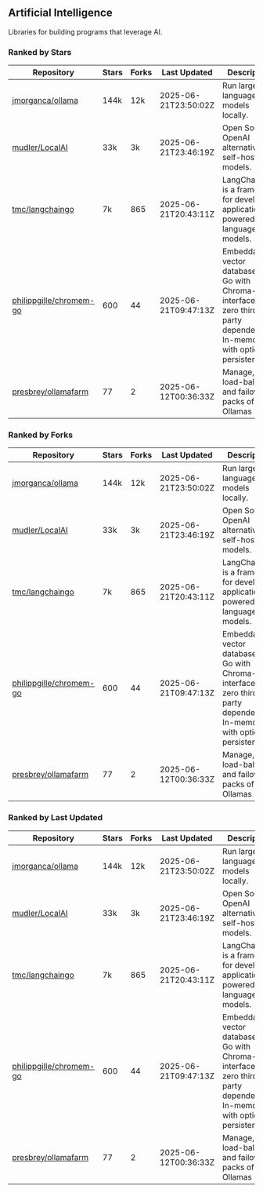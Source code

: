 ## Artificial Intelligence

Libraries for building programs that leverage AI.

### Ranked by Stars

| Repository | Stars | Forks | Last Updated | Description | 
|------------|-------|-------|--------------|-------------|
| [jmorganca/ollama](https://github.com/jmorganca/ollama) | 144k | 12k | 2025-06-21T23:50:02Z |  Run large language models locally. |
| [mudler/LocalAI](https://github.com/mudler/LocalAI) | 33k | 3k | 2025-06-21T23:46:19Z |  Open Source OpenAI alternative, self-host AI models. |
| [tmc/langchaingo](https://github.com/tmc/langchaingo) | 7k | 865 | 2025-06-21T20:43:11Z |  LangChainGo is a framework for developing applications powered by language models. |
| [philippgille/chromem-go](https://github.com/philippgille/chromem-go) | 600 | 44 | 2025-06-21T09:47:13Z |  Embeddable vector database for Go with Chroma-like interface and zero third-party dependencies. In-memory with optional persistence. |
| [presbrey/ollamafarm](https://github.com/presbrey/ollamafarm) | 77 | 2 | 2025-06-12T00:36:33Z |  Manage, load-balance, and failover packs of Ollamas |

### Ranked by Forks

| Repository | Stars | Forks | Last Updated | Description | 
|------------|-------|-------|--------------|-------------|
| [jmorganca/ollama](https://github.com/jmorganca/ollama) | 144k | 12k | 2025-06-21T23:50:02Z |  Run large language models locally. |
| [mudler/LocalAI](https://github.com/mudler/LocalAI) | 33k | 3k | 2025-06-21T23:46:19Z |  Open Source OpenAI alternative, self-host AI models. |
| [tmc/langchaingo](https://github.com/tmc/langchaingo) | 7k | 865 | 2025-06-21T20:43:11Z |  LangChainGo is a framework for developing applications powered by language models. |
| [philippgille/chromem-go](https://github.com/philippgille/chromem-go) | 600 | 44 | 2025-06-21T09:47:13Z |  Embeddable vector database for Go with Chroma-like interface and zero third-party dependencies. In-memory with optional persistence. |
| [presbrey/ollamafarm](https://github.com/presbrey/ollamafarm) | 77 | 2 | 2025-06-12T00:36:33Z |  Manage, load-balance, and failover packs of Ollamas |

### Ranked by Last Updated

| Repository | Stars | Forks | Last Updated | Description | 
|------------|-------|-------|--------------|-------------|
| [jmorganca/ollama](https://github.com/jmorganca/ollama) | 144k | 12k | 2025-06-21T23:50:02Z |  Run large language models locally. |
| [mudler/LocalAI](https://github.com/mudler/LocalAI) | 33k | 3k | 2025-06-21T23:46:19Z |  Open Source OpenAI alternative, self-host AI models. |
| [tmc/langchaingo](https://github.com/tmc/langchaingo) | 7k | 865 | 2025-06-21T20:43:11Z |  LangChainGo is a framework for developing applications powered by language models. |
| [philippgille/chromem-go](https://github.com/philippgille/chromem-go) | 600 | 44 | 2025-06-21T09:47:13Z |  Embeddable vector database for Go with Chroma-like interface and zero third-party dependencies. In-memory with optional persistence. |
| [presbrey/ollamafarm](https://github.com/presbrey/ollamafarm) | 77 | 2 | 2025-06-12T00:36:33Z |  Manage, load-balance, and failover packs of Ollamas |

